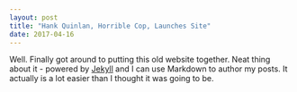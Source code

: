 ```yaml
---
layout: post
title: "Hank Quinlan, Horrible Cop, Launches Site"
date: 2017-04-16
---
```


Well. Finally got around to putting this old website together. Neat thing about it - powered by [Jekyll](http://jekyllrb.com) and I can use Markdown to author my posts. It actually is a lot easier than I thought it was going to be.
